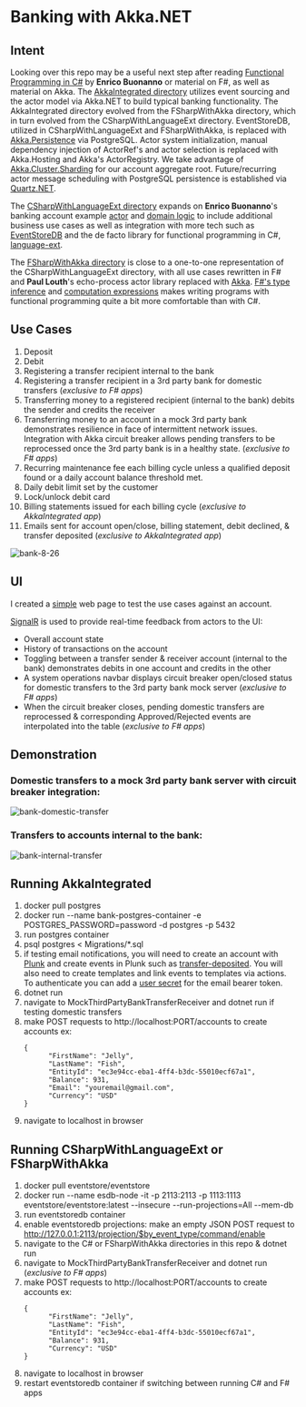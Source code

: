 # Banking with Akka.NET

## Intent
Looking over this repo may be a useful next step after reading [Functional Programming in C#](https://www.manning.com/books/functional-programming-in-c-sharp-second-edition)
by **Enrico Buonanno** or material on F#, as well as material on Akka.  The [AkkaIntegrated directory](https://github.com/danne931/akka-dotnet-bank/tree/main/AkkaIntegrated) utilizes event sourcing and the actor model via Akka.NET to build typical banking functionality.  The AkkaIntegrated directory evolved from the FSharpWithAkka directory, which in turn evolved from the CSharpWithLanguageExt directory.  EventStoreDB, utilized in CSharpWithLanguageExt and FSharpWithAkka, is replaced with [Akka.Persistence](https://getakka.net/articles/persistence/architecture.html) via PostgreSQL.  Actor system initialization, manual dependency injection of ActorRef's and actor selection is replaced with Akka.Hosting and Akka's ActorRegistry.  We take advantage of [Akka.Cluster.Sharding](https://getakka.net/articles/clustering/cluster-sharding.html) for our account aggregate root.  Future/recurring actor message scheduling with PostgreSQL persistence is established via [Quartz.NET](https://www.quartz-scheduler.net/).

The [CSharpWithLanguageExt directory](https://github.com/danne931/akka-dotnet-bank/tree/main/CSharpWithLanguageExt) expands on **Enrico Buonanno**'s banking account example [actor](https://github.com/la-yumba/functional-csharp-code-2/blob/master/Examples/Chapter19/Boc/AccountProcess.cs)
and [domain logic](https://github.com/la-yumba/functional-csharp-code-2/blob/master/Examples/Chapter13/Domain/Account.cs) to include
additional business use cases as well as integration with more tech such as [EventStoreDB](https://www.eventstore.com/eventstoredb) and the
de facto library for functional programming in C#, [language-ext](https://github.com/louthy/language-ext).

The [FSharpWithAkka directory](https://github.com/danne931/akka-dotnet-bank/tree/main/FSharpWithAkka) is close to a one-to-one representation of the CSharpWithLanguageExt directory, with all use cases rewritten in F# and **Paul Louth**'s echo-process actor library replaced with [Akka](https://github.com/akkadotnet/akka.net).  [F#'s type inference](https://learn.microsoft.com/en-us/dotnet/fsharp/language-reference/type-inference) and [computation expressions](https://learn.microsoft.com/en-us/dotnet/fsharp/language-reference/computation-expressions) makes writing programs with functional programming quite a bit more comfortable than with C#.

## Use Cases
1. Deposit
2. Debit
3. Registering a transfer recipient internal to the bank
4. Registering a transfer recipient in a 3rd party bank for domestic transfers (*exclusive to F# apps*)
5. Transferring money to a registered recipient (internal to the bank) debits the sender and credits the receiver
6. Transferring money to an account in a mock 3rd party bank demonstrates resilience in face of intermittent network issues.  Integration with Akka circuit breaker allows pending transfers to be reprocessed once the 3rd party bank is in a healthy state.  (*exclusive to F# apps*)
7. Recurring maintenance fee each billing cycle unless a qualified deposit found or a daily account balance threshold met.
8. Daily debit limit set by the customer
9. Lock/unlock debit card
10. Billing statements issued for each billing cycle (*exclusive to AkkaIntegrated app*)
11. Emails sent for account open/close, billing statement, debit declined, & transfer deposited (*exclusive to AkkaIntegrated app*)

![bank-8-26](https://github.com/danne931/akka-dotnet-bank/assets/4181901/24698fc1-c682-4ef9-8aee-23eefda45d38)

## UI
I created a [simple](https://github.com/danne931/akka-dotnet-bank/blob/main/AkkaIntegrated/wwwroot/js/account.js)
web page to test the use cases against an account.

[SignalR](https://dotnet.microsoft.com/en-us/apps/aspnet/signalr) is used to provide real-time feedback from actors to the UI:
- Overall account state
- History of transactions on the account
- Toggling between a transfer sender & receiver account (internal to the bank) demonstrates debits in one account and credits in the other
- A system operations navbar displays circuit breaker open/closed status for domestic transfers to the 3rd party bank mock server (*exclusive to F# apps*)
- When the circuit breaker closes, pending domestic transfers are reprocessed & corresponding Approved/Rejected events are interpolated into the table (*exclusive to F# apps*)

## Demonstration
### Domestic transfers to a mock 3rd party bank server with circuit breaker integration:
![bank-domestic-transfer](https://github.com/danne931/akka-dotnet-bank/assets/4181901/0c504ddd-8b56-4bcb-9001-107f4833e3d1)
### Transfers to accounts internal to the bank:
![bank-internal-transfer](https://github.com/danne931/akka-dotnet-bank/assets/4181901/fd71e49f-f08b-4af1-9a64-3bac96490d98)

## Running AkkaIntegrated
1. docker pull postgres
2. docker run --name bank-postgres-container -e POSTGRES_PASSWORD=password -d postgres -p 5432
3. run postgres container
4. psql postgres < Migrations/*.sql
5. if testing email notifications, you will need to create an account with [Plunk](https://app.useplunk.com/) and create events in Plunk such as [transfer-deposited](https://github.com/danne931/akka-dotnet-bank/blob/main/AkkaIntegrated/Notifications/EmailActor.fs#L70C14-L70C14).  You will also need to create templates and link events to templates via actions.  To authenticate you can add a [user secret](https://github.com/danne931/akka-dotnet-bank/blob/main/AkkaIntegrated/Lib/Config.fs#L342C39-L342C39) for the email bearer token.
6. dotnet run
7. navigate to MockThirdPartyBankTransferReceiver and dotnet run if testing domestic transfers
8. make POST requests to http://localhost:PORT/accounts to create accounts ex:
    ```
    {
	      "FirstName": "Jelly",
	      "LastName": "Fish",
	      "EntityId": "ec3e94cc-eba1-4ff4-b3dc-55010ecf67a1",
	      "Balance": 931,
          "Email": "youremail@gmail.com",
	      "Currency": "USD"
    }
    ```
9. navigate to localhost in browser

## Running CSharpWithLanguageExt or FSharpWithAkka
1. docker pull eventstore/eventstore
2. docker run --name esdb-node -it -p 2113:2113 -p 1113:1113 eventstore/eventstore:latest --insecure --run-projections=All --mem-db
3. run eventstoredb container
4. enable eventstoredb projections: make an empty JSON POST request to http://127.0.0.1:2113/projection/$by_event_type/command/enable
5. navigate to the C# or FSharpWithAkka directories in this repo & dotnet run
6. navigate to MockThirdPartyBankTransferReceiver and dotnet run (*exclusive to F# apps*)
7. make POST requests to http://localhost:PORT/accounts to create accounts ex:
    ```
    {
	      "FirstName": "Jelly",
	      "LastName": "Fish",
	      "EntityId": "ec3e94cc-eba1-4ff4-b3dc-55010ecf67a1",
	      "Balance": 931,
	      "Currency": "USD"
    }
    ```
8. navigate to localhost in browser
9. restart eventstoredb container if switching between running C# and F# apps
